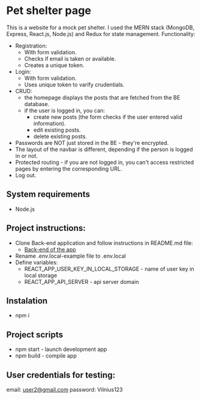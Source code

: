 # Pet shelter page
This is a website for a mock pet shelter. I used the MERN stack (MongoDB, Express, React.js, Node.js) and Redux for state management. Functionality:
  * Registration:
    * With form validation.
    * Checks if email is taken or available. 
    * Creates a unique token.
  * Login:
    * With form validation.
    * Uses unique token to varify crudentials.
  * CRUD:
    * the homepage displays the posts that are fetched from the BE database.
    * if the user is logged in, you can:
      * create new posts (the form checks if the user entered valid information).
      * edit existing posts.
      * delete existing posts.
  * Passwords are NOT just stored in the BE - they're encrypted.
  * The layout of the navbar is different, depending if the person is logged in or not. 
  * Protected routing - if you are not logged in, you can't access restricted pages by entering the corresponding URL. 
  * Log out.

## System requirements
  * Node.js

## Project instructions:
  * Clone Back-end application and follow instructions in README.md file: 
    * [Back-end of the app](https://github.com/ARumiancev/PetShelter-server)
  * Rename .env.local-example file to .env.local
  * Define variables:
    * REACT_APP_USER_KEY_IN_LOCAL_STORAGE - name of user key in local storage
    * REACT_APP_API_SERVER - api server domain

## Instalation
  * npm i

## Project scripts
  * npm start - launch development app
  * npm build - compile app

## User credentials for testing:
email: user2@gmail.com
password: Vilnius123